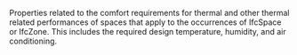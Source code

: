 Properties related to the comfort requirements for thermal and other  thermal related performances of spaces that apply to the occurrences of IfcSpace or IfcZone. This includes the required design temperature, humidity, and air conditioning.
